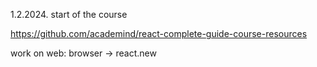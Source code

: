 1.2.2024. start of the course

https://github.com/academind/react-complete-guide-course-resources

work on web:
browser -> react.new
